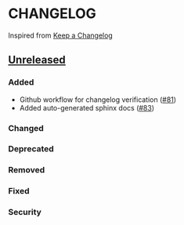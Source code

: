 # CHANGELOG
Inspired from [Keep a Changelog](https://keepachangelog.com/en/1.0.0/)

## [Unreleased]
### Added
- Github workflow for changelog verification ([#81](https://github.com/opensearch-project/opensearch-dsl-py/pull/81))
- Added auto-generated sphinx docs ([#83](https://github.com/opensearch-project/opensearch-dsl-py/pull/83))

### Changed

### Deprecated

### Removed

### Fixed

### Security


[Unreleased]: https://github.com/opensearch-project/opensearch-dsl-py/compare/2.0...HEAD